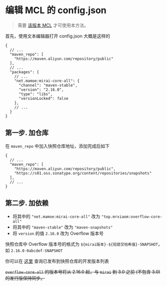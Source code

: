 # 编辑 MCL 的 config.json

> 需要 [该版本 MCL](https://github.com/iTXTech/mirai-console-loader/pull/192) 才可使用本方法。

首先，使用文本编辑器打开 config.json 大概是这样的

```json5
{
  // ...
  "maven_repo": [
    "https://maven.aliyun.com/repository/public"
  ],
  // ...
  "packages": {
    // ...
    "net.mamoe:mirai-core-all": {
      "channel": "maven-stable",
      "version": "2.16.0",
      "type": "libs",
      "versionLocked": false
    },
    // ...
  }
}
```
## 第一步. 加仓库
在 `maven_repo` 中加入快照仓库地址，添加完成后如下

```json5
{
  // ...
  "maven_repo": [
    "https://maven.aliyun.com/repository/public",
    "https://s01.oss.sonatype.org/content/repositories/snapshots"
  ],
  // ...
}
```

## 第二步. 加依赖

- 将其中的 `"net.mamoe:mirai-core-all"` 改为 `"top.mrxiaom:overflow-core-all"`
- 将其中的 `"maven-stable"` 改为 `"maven-snapshots"`
- 将 `version` 的值 `2.16.0` 改为 Overflow 版本号

快照仓库中 Overflow 版本号的格式为 `${mirai版本}-${短提交哈希值}-SNAPSHOT`，如 `2.16.0-0abcdef-SNAPSHOT`

你可以在 [这里](https://s01.oss.sonatype.org/content/repositories/snapshots/top/mrxiaom/overflow-core/) 查询已发布到快照仓库的开发版本列表

~~`overflow-core-all` 的版本号将从 2.16.0 起，与 `mirai` 到 3.0 之前 (不包含 3.0) 的发行版保持同步。~~
